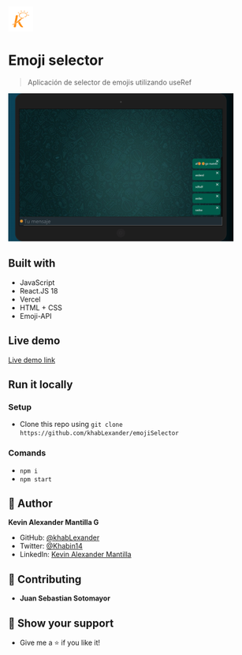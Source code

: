 <img src="./src/assets/kruger.png" height="50px">

# Emoji selector
> Aplicación de selector de emojis utilizando useRef

<img src="./src/assets/mock.png" height="300px">


## Built with 

- JavaScript
- React.JS 18
- Vercel
- HTML + CSS
- Emoji-API

## Live demo

[Live demo link](https://emoji-selector-km.vercel.app/)

## Run it locally

 ### Setup

 - Clone this repo using `git clone https://github.com/khabLexander/emojiSelector`

 ### Comands

 - `npm i`
 - `npm start`

## 👤 Author

 **Kevin Alexander Mantilla G**

- GitHub: [@khabLexander](https://github.com/khabLexander)
- Twitter: [@Khabin14](https://twitter.com/Khabin14)
- LinkedIn: [Kevin Alexander Mantilla](https://www.linkedin.com/in/kevin-alexander-mantilla-3238a5213/)

## 🤝 Contributing

- **Juan Sebastian Sotomayor**

## 🤲 Show your support

- Give me a ⭐ if you like it!